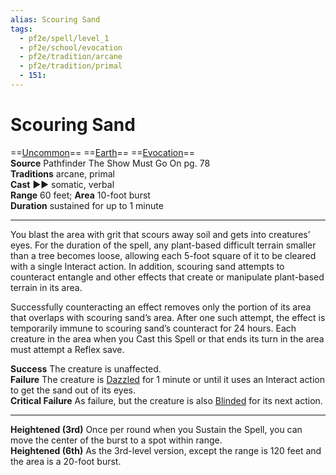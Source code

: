 ```yaml
---
alias: Scouring Sand
tags:
  - pf2e/spell/level_1
  - pf2e/school/evocation
  - pf2e/tradition/arcane
  - pf2e/tradition/primal
  - 151:
---
```


# Scouring Sand

==[Uncommon](Uncommon.md)== ==[Earth](Earth.md)== ==[Evocation](Evocation.md)==  
__Source__ Pathfinder The Show Must Go On pg. 78  
**Traditions** arcane, primal  
**Cast** ►► somatic, verbal  
**Range** 60 feet; **Area** 10-foot burst  
**Duration** sustained for up to 1 minute

---

You blast the area with grit that scours away soil and gets into creatures’ eyes. For the duration of the spell, any plant-based difficult terrain smaller than a tree becomes loose, allowing each 5-foot square of it to be cleared with a single Interact action. In addition, scouring sand attempts to counteract entangle and other effects that create or manipulate plant-based terrain in its area.

Successfully counteracting an effect removes only the portion of its area that overlaps with scouring sand’s area. After one such attempt, the effect is temporarily immune to scouring sand’s counteract for 24 hours. Each creature in the area when you Cast this Spell or that ends its turn in the area must attempt a Reflex save.

**Success** The creature is unaffected.  
**Failure** The creature is [Dazzled](Dazzled.md) for 1 minute or until it uses an Interact action to get the sand out of its eyes.  
**Critical Failure** As failure, but the creature is also [Blinded](Blinded.md) for its next action.

<hr>

**Heightened (3rd)** Once per round when you Sustain the Spell, you can move the center of the burst to a spot within range.  
**Heightened (6th)** As the 3rd-level version, except the range is 120 feet and the area is a 20-foot burst.
